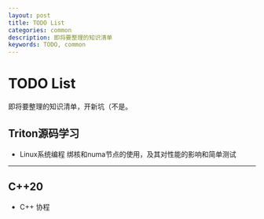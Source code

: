 ```yaml
---
layout: post
title: TODO List
categories: common
description: 即将要整理的知识清单
keywords: TODO, common
---
```

# TODO List

即将要整理的知识清单，开新坑（不是。

## Triton源码学习

- Linux系统编程 绑核和numa节点的使用，及其对性能的影响和简单测试



------------

## C++20

- C++ 协程
